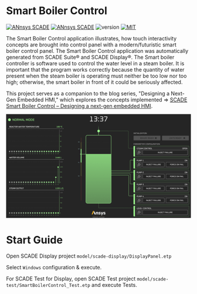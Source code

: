 # Smart Boiler Control
<a href="https://www.ansys.com/fr-fr/products/embedded-software/" title=""><img src="https://img.shields.io/badge/Ansys-SCADE-ffb71b?labelColor=black&logo=data:image/png;base64,iVBORw0KGgoAAAANSUhEUgAAABAAAAAQCAIAAACQkWg2AAABDklEQVQ4jWNgoDfg5mD8vE7q/3bpVyskbW0sMRUwofHD7Dh5OBkZGBgW7/3W2tZpa2tLQEOyOzeEsfumlK2tbVpaGj4N6jIs1lpsDAwMJ278sveMY2BgCA0NFRISwqkhyQ1q/Nyd3zg4OBgYGNjZ2ePi4rB5loGBhZnhxTLJ/9ulv26Q4uVk1NXV/f///////69du4Zdg78lx//t0v+3S88rFISInD59GqIH2esIJ8G9O2/XVwhjzpw5EAam1xkkBJn/bJX+v1365hxxuCAfH9+3b9/+////48cPuNehNsS7cDEzMTAwMMzb+Q2u4dOnT2vWrMHu9ZtzxP9vl/69RVpCkBlZ3N7enoDXBwEAAA+YYitOilMVAAAAAElFTkSuQmCC" alt="ANnsys SCADE" /></a>
<a href="https://www.ansys.com/fr-fr/products/embedded-software/" title=""><img src="https://tinyurl.com/2s498jkv" alt="ANnsys SCADE" /></a>
![version](https://img.shields.io/badge/version-2024R2-blue)
<a href="https://opensource.org/licenses/MIT" title=""><img src="https://img.shields.io/badge/License-MIT-yellow.svg" alt="MIT" /></a>


The Smart Boiler Control application illustrates, how touch interactivity concepts are brought into control panel with a modern/futuristic smart boiler control panel. The  Smart Boiler Control application was automatically generated from SCADE Suite® and SCADE Display®.
The Smart boiler controller is software used to control the water level in a steam boiler. It is important that the program works correctly because the quantity of water present when the steam boiler is operating must neither be too low nor too high; otherwise, the smart boiler  in front of it could be seriously affected.


This project serves as a companion to the blog series, "Designing a Next-Gen Embedded HMI," which explores the concepts implemented =>  [SCADE Smart Boiler Control – Designing a next-gen embedded HMI](https://ansyskm.ansys.com/forums/topic/scade-smart-boiler-control-designing-a-next-gen-embedded-hmi/).

![screenshot](pictures/screenshot.png)



# Start Guide
Open SCADE Display project `model/scade-display/DisplayPanel.etp`

Select `Windows` configuration & execute.

For SCADE Test for Display, open SCADE Test project `model/scade-test/SmartBoilerControl_Test.etp` and execute Tests.
